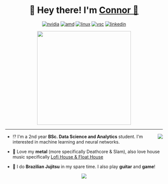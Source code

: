 
<h1 align="center">   
  🍣 Hey there! I'm <a href=https://www.connorData.Science> Connor 🍚 </a> </h1>


<p align="center"><a href="https://www.gigabyte.com/uk/Graphics-Card/GV-N208SGAMINGOC-WHITE-8GD"><img src="https://img.shields.io/badge/NVIDIA-RTX2080S-76B900?style=for-the-badge&amp;logo=nvidia&amp;logoColor=white" alt="nvidia"></a> 
<a href="https://www.amd.com/en/products/cpu/amd-ryzen-7-5800x"><img src="https://img.shields.io/badge/AMD-Ryzen_7_5800X-ED1C24?style=for-the-badge&amp;logo=amd&amp;logoColor=white" alt="amd"></a> <a href="https://ubuntu.com"><img src="https://img.shields.io/badge/Ubuntu-E95420?style=for-the-badge&amp;logo=ubuntu&amp;logoColor=white" alt="linux"></a> 
<a href="https://code.visualstudio.com"><img src="https://img.shields.io/badge/Visual_Studio_Code-0078D4?style=for-the-badge&amp;logo=visual%20studio%20code&amp;logoColor=white" alt="vsc"></a>
<a href="https://www.linkedin.com/in/connorbrook/"><img src="https://img.shields.io/badge/LinkedIn-0077B5?style=for-the-badge&amp;logo=linkedin&amp;logoColor=white" alt="linkedin"></a></p>

<p align="center">
  <img src="https://imgur.com/74Oe9IA.jpeg" height="300"/>
</p>

---

<img align="right" src="https://github-readme-stats.vercel.app/api/top-langs/?username=UP2014372&layout=compact">

- ⁉️  I'm a 2nd year **BSc. Data Science and Analytics** student. I'm interested in machine learning and neural networks.

- 🎼 Love my **metal** (more specifically Deathcore & Slam), also love house music specifically [Lofi House & Float House](https://open.spotify.com/playlist/0lvLQrp4VqEj5cO8dh0p3k?si=0f6912fc93f646db)

- 🥋 I do **Brazilian Jujitsu** in my spare time. I also play **guitar** and **game**!


<p align="center"><a href="https://hits.seeyoufarm.com"><img src="https://hits.seeyoufarm.com/api/count/incr/badge.svg?url=https%3A%2F%2Fgithub.com%UP2014372&count_bg=%235F4B8B&title_bg=%235B84B1&icon=&icon_color=%23FF0000&title=Visitors&edge_flat=true"/></a></p>
